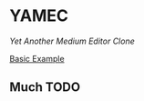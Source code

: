 YAMEC
=====

*Yet Another Medium Editor Clone*

[Basic Example](http://wwilsman.github.io/yamec/examples/basic.html)

## Much TODO